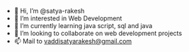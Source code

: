 - 👋 Hi, I’m @satya-rakesh
- 👀 I’m interested in Web Development
- 🌱 I’m currently learning java script, sql and java
- 💞️ I’m looking to collaborate on web development projects
- 📫 Mail to vaddisatyarakesh@gmail.com

<!---
satya-rakesh/satya-rakesh is a ✨ special ✨ repository because its `README.md` (this file) appears on your GitHub profile.
You can click the Preview link to take a look at your changes.
--->

